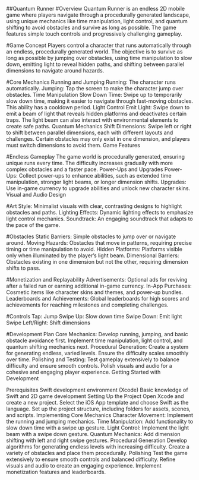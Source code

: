 ##Quantum Runner
#Overview
Quantum Runner is an endless 2D mobile game where players navigate through a procedurally generated landscape, using unique mechanics like time manipulation, light control, and quantum shifting to avoid obstacles and survive as long as possible. The game features simple touch controls and progressively challenging gameplay.

#Game Concept
Players control a character that runs automatically through an endless, procedurally generated world. The objective is to survive as long as possible by jumping over obstacles, using time manipulation to slow down, emitting light to reveal hidden paths, and shifting between parallel dimensions to navigate around hazards.

#Core Mechanics
Running and Jumping
Running: The character runs automatically.
Jumping: Tap the screen to make the character jump over obstacles.
Time Manipulation
Slow Down Time: Swipe up to temporarily slow down time, making it easier to navigate through fast-moving obstacles. This ability has a cooldown period.
Light Control
Emit Light: Swipe down to emit a beam of light that reveals hidden platforms and deactivates certain traps. The light beam can also interact with environmental elements to create safe paths.
Quantum Mechanics
Shift Dimensions: Swipe left or right to shift between parallel dimensions, each with different layouts and challenges. Certain obstacles may only exist in one dimension, and players must switch dimensions to avoid them.
Game Features

#Endless Gameplay
The game world is procedurally generated, ensuring unique runs every time.
The difficulty increases gradually with more complex obstacles and a faster pace.
Power-Ups and Upgrades
Power-Ups: Collect power-ups to enhance abilities, such as extended time manipulation, stronger light beams, or longer dimension shifts.
Upgrades: Use in-game currency to upgrade abilities and unlock new character skins.
Visual and Audio Design

#Art Style: Minimalist visuals with clear, contrasting designs to highlight obstacles and paths.
Lighting Effects: Dynamic lighting effects to emphasize light control mechanics.
Soundtrack: An engaging soundtrack that adapts to the pace of the game.

#Obstacles
Static Barriers: Simple obstacles to jump over or navigate around.
Moving Hazards: Obstacles that move in patterns, requiring precise timing or time manipulation to avoid.
Hidden Platforms: Platforms visible only when illuminated by the player’s light beam.
Dimensional Barriers: Obstacles existing in one dimension but not the other, requiring dimension shifts to pass.

#Monetization and Replayability
Advertisements: Optional ads for reviving after a failed run or earning additional in-game currency.
In-App Purchases: Cosmetic items like character skins and themes, and power-up bundles.
Leaderboards and Achievements: Global leaderboards for high scores and achievements for reaching milestones and completing challenges.

#Controls
Tap: Jump
Swipe Up: Slow down time
Swipe Down: Emit light
Swipe Left/Right: Shift dimensions

#Development Plan
Core Mechanics: Develop running, jumping, and basic obstacle avoidance first. Implement time manipulation, light control, and quantum shifting mechanics next.
Procedural Generation: Create a system for generating endless, varied levels. Ensure the difficulty scales smoothly over time.
Polishing and Testing: Test gameplay extensively to balance difficulty and ensure smooth controls. Polish visuals and audio for a cohesive and engaging player experience.
Getting Started with Development

Prerequisites
Swift development environment (Xcode)
Basic knowledge of Swift and 2D game development
Setting Up the Project
Open Xcode and create a new project.
Select the iOS App template and choose Swift as the language.
Set up the project structure, including folders for assets, scenes, and scripts.
Implementing Core Mechanics
Character Movement: Implement the running and jumping mechanics.
Time Manipulation: Add functionality to slow down time with a swipe up gesture.
Light Control: Implement the light beam with a swipe down gesture.
Quantum Mechanics: Add dimension shifting with left and right swipe gestures.
Procedural Generation
Develop algorithms for generating endless levels with increasing difficulty.
Create a variety of obstacles and place them procedurally.
Polishing
Test the game extensively to ensure smooth controls and balanced difficulty.
Refine visuals and audio to create an engaging experience.
Implement monetization features and leaderboards.
